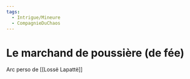 ```yaml
---
tags:
  - Intrigue/Mineure
  - CompagnieDuChaos
---
```

# Le marchand de poussière (de fée)
Arc perso de [[Lossë Lapattë]]